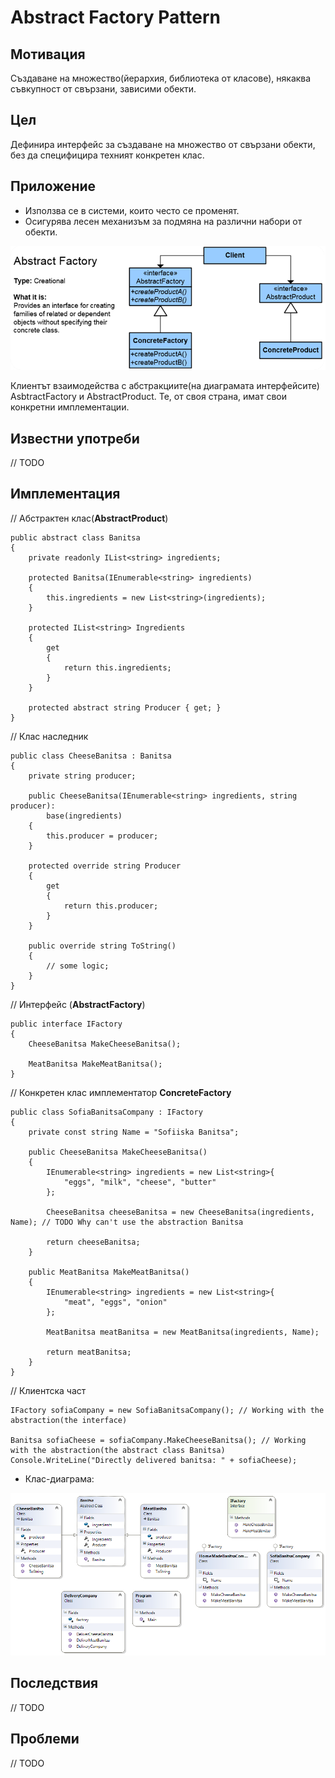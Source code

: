 # Abstract Factory Pattern

## Мотивация

Създаване на множество(йерархия, библиотека от класове), някаква съвкупност от свързани, зависими обекти.

## Цел

Дефинира интерфейс за създаване на множество от свързани обекти, без да специфицира техният конкретен клас.

## Приложение

* Използва се в системи, които често се променят.
* Осигурява лесен механизъм за подмяна на различни набори от обекти.

![](AbstractFactory.png)

Клиентът взаимодейства с абстракциите(на диаграмата интерфейсите) AsbtractFactory и AbstractProduct. Те, от своя страна, имат свои конкретни имплементации.

## Известни употреби
// TODO




## Имплементация

// Абстрактен клас(**AbstractProduct**)

	public abstract class Banitsa
    {
        private readonly IList<string> ingredients;

        protected Banitsa(IEnumerable<string> ingredients)
        {
            this.ingredients = new List<string>(ingredients);
        }

        protected IList<string> Ingredients
        {
            get
            {
                return this.ingredients;
            }
        }

        protected abstract string Producer { get; }
    }

// Клас наследник

	public class CheeseBanitsa : Banitsa
    {
        private string producer;

        public CheeseBanitsa(IEnumerable<string> ingredients, string producer):
            base(ingredients)
        {
            this.producer = producer;
        }

        protected override string Producer
        {
            get
            {
                return this.producer;
            }
        }

        public override string ToString()
        {
            // some logic;
        }
    }

// Интерфейс (**AbstractFactory**)

	public interface IFactory
    {
        CheeseBanitsa MakeCheeseBanitsa();

        MeatBanitsa MakeMeatBanitsa();
    }

// Конкретен клас имплементатор **ConcreteFactory**

	public class SofiaBanitsaCompany : IFactory
    {
        private const string Name = "Sofiiska Banitsa";

        public CheeseBanitsa MakeCheeseBanitsa()
        {
            IEnumerable<string> ingredients = new List<string>{
                "eggs", "milk", "cheese", "butter"
            };

            CheeseBanitsa cheeseBanitsa = new CheeseBanitsa(ingredients, Name); // TODO Why can't use the abstraction Banitsa

            return cheeseBanitsa;
        }

        public MeatBanitsa MakeMeatBanitsa()
        {
            IEnumerable<string> ingredients = new List<string>{
                "meat", "eggs", "onion"
            };

            MeatBanitsa meatBanitsa = new MeatBanitsa(ingredients, Name);

            return meatBanitsa;
        }
    }

// Клиентска част

	IFactory sofiaCompany = new SofiaBanitsaCompany(); // Working with the abstraction(the interface)

    Banitsa sofiaCheese = sofiaCompany.MakeCheeseBanitsa(); // Working with the abstraction(the abstract class Banitsa)
    Console.WriteLine("Directly delivered banitsa: " + sofiaCheese);

* Клас-диаграма:

![](AbstractFactoryClassDiagram.png)

## Последствия
// TODO


## Проблеми
// TODO



